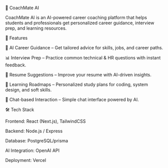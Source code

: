 🚀 CoachMate AI

CoachMate AI is an AI-powered career coaching platform that helps students and professionals get personalized career guidance, interview prep, and learning resources.

🌟 Features

🤖 AI Career Guidance – Get tailored advice for skills, jobs, and career paths.

📊 Interview Prep – Practice common technical & HR questions with instant feedback.

📝 Resume Suggestions – Improve your resume with AI-driven insights.

🎯 Learning Roadmaps – Personalized study plans for coding, system design, and soft skills.

💬 Chat-based Interaction – Simple chat interface powered by AI.

🛠️ Tech Stack

Frontend: React (Next.js), TailwindCSS

Backend: Node.js / Express

Database: PostgreSQL/prisma

AI Integration: OpenAI API

Deployment: Vercel 
